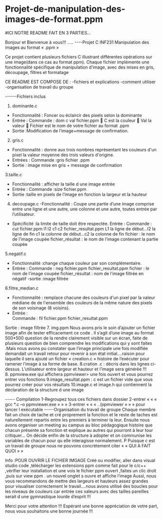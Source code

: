 # Projet-de-manipulation-des-images-de-format.ppm
#ICI NOTRE README FAIT EN 3 PARTIES…

Bonjour et Bienvenue à vous!!!
.....
----Projet C INF231 Manipulation des images au format « .ppm »

Ce projet contient plusieurs fichiers C illustrant différentes opérations sur une image(dans ce cas au format ppm). Chaque fichier implémente une fonctionnalité spécifique de manipulation d’image, avec des mises en gris, découpage, filtres et formatage

CE README EST COMPOSE DE :
         -fichiers et explications
         -comment utiliser
         -organisation de travail du groupe

------Fichiers inclus

1. dominante.c
- Fonctionnalité : Foncer ou éclaircir des pixels selon la dominante
- Entrée :
	Commande : dom c val fichier.ppm
	C    est la couleur
	Val   la valeur 
	Fichier est le nom de votre fichier  au format .ppm
- Sortie :Modification de l’image+message de confirmation.

2. gris.c
- Fonctionnalité : donne aux trois nombres représentant les couleurs d'un pixel la valeur moyenne des trois valeurs d'origine.
- Entrées : 
	Commande :gris fichier .ppm
- Sortie : image mise en gris + message de confirmation

3.taille.c
- Fonctionnalité : afficher la taille d une image entrée
- Entrée : 
	Commande :size fichier.ppm
- Sortie :taille en pixels de l’image en fonction la largeur et la hauteur

4. decoupage.c
-Fonctionnalité : Coupe une partie d’une image comprise entre une ligne et une autre, une colonne et une autre, toutes entrée par l’utilisateur.
- Spécificité :la limite de taille doit être respectée.
Entrée :
	Commande : cut fichier.ppm l1 l2 c1 c2 fichier_resultat.ppm
	L1 la ligne de début…l2 la ligne de fin
	c1 la colonne de début…c2 la colonne de fin
	fichier : le nom de l’image coupée
	fichier_résultat : le nom de l’image contenant la partie coupée

5.negatif.c
- Fonctionnalité :change chaque couleur par son complémentaire.
- Entrée : 
	Commande : neg fichier.ppm fichier_resultat.ppm
               fichier : le nom de l’image coupée
	fichier_résultat : nom de l’image filtrée en négatif
-sortie :image filtrée

6.filtre_median.c
- Fonctionnalité : remplace chacune des couleurs d'un pixel par la valeur médiane de de l'ensemble des couleurs de la même nature des pixels de son voisinage (8 voisins). 
- Entrée :  
Commande : fil fichier.ppm fichier_resultat.ppm

Sortie : image filtrée
7. img.ppm
   Nous avons pris le soin d’ajouter un fichier image afin de tester efficacement ce code . Il s’agit d’une image au format 500*500 question de la rendre clairement visible sur un écran, faite de plusieurs question de bien comprendre les modifications qui y sont faites
.Mais nous avons pu constater que l’image principale une fois modifiée demandait un travail retour pour revenir à son état initial….raison pour laquelle il sera ajouté un fichier « creation.c » histoire de l’exécuter pour ramener l’image à sa forme de base.
8.cration .c   : décris dans les lignes ci-dessus. L’utilisateur entre largeur et hauteur et l’image sera générée !!!   
8. ppmview.exe qui affichera ppmviewer> une fois ouvert et vous pourrez entrer vos fonctions
9.image_resultat.ppm : c est un fichier vide que vous pourrez créer pour vos résultats
10.image.c et image.h qui contiennent la déclaration de la structure d une image

----- Compilation
      1-Regroupez tous ces fichiers dans dossier
      2-entrer « « « gcc *.c –o ppmviewer.exe » » » 
      3-entrer « « « . /ppmviewer » » » pour lancer l exécutable
-----Organisation du travail de groupe
     Chaque membre fait un choix de tache et cré proprement la fonction et le reste de taches est naturellement repartis entre les premiers à terminer la leur.
Ensuite nous avons organiser un meeting au campus au bloc pédagogique histoire que chacun présente sa fonction et explique au autres qui pourront à leur tour critiquer…
On décide enfin de la structure à adopter et on communise les variables de chacun pour qu elle interagisse normalement. P
Puisque c est un travail de groupe nous ne pouvons concrètement citer « « QUI A FAIT QUOI » »

Info :POUR OUVRIR LE FICHIER IMGAGE Créé ou modifier, aller dans visual studio code ,télécharger les extensions ppm comme fait pour le c/c++ ,vérifier leur installation et une vois le fichier ppm ouvert ,faites un clic droit ,puis sur view ppm . un nouvel onglet s ouvre et affiche l’image
Aussi, nous vous recommandons de mettre des largeurs et hauteurs assez grandes pour visualiser correctement le travail….nous avons utilisé des boucles pour les niveaus de couleurs car entrée ces valeurs avec des tailles pareilles serait d une gymnastique lourde d’esprit !!!

Merci pour votre attention !!! Espérant une bonne appréciation de votre part, nous vous souhaitons une bonne journée !!!
